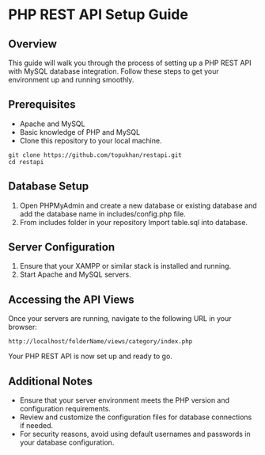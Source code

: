 # PHP REST API Setup Guide

## Overview

This guide will walk you through the process of setting up a PHP REST API with MySQL database integration. Follow these steps to get your environment up and running smoothly.

## Prerequisites

-   Apache and MySQL
-   Basic knowledge of PHP and MySQL
-   Clone this repository to your local machine.

```
git clone https://github.com/topukhan/restapi.git
cd restapi
```

## Database Setup

1. Open PHPMyAdmin and create a new database or existing database and add the database name in includes/config.php file.
2. From includes folder in your repository Import table.sql into database.

## Server Configuration

1. Ensure that your XAMPP or similar stack is installed and running.
2. Start Apache and MySQL servers.

## Accessing the API Views

Once your servers are running, navigate to the following URL in your browser:

```
http://localhost/folderName/views/category/index.php
```

Your PHP REST API is now set up and ready to go.

## Additional Notes

-   Ensure that your server environment meets the PHP version and configuration requirements.
-   Review and customize the configuration files for database connections if needed.
-   For security reasons, avoid using default usernames and passwords in your database configuration.
